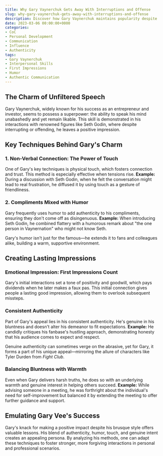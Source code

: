 ```yaml
---
title: Why Gary Vaynerchuk Gets Away With Interruptions and Offense
slug: why-gary-vaynerchuk-gets-away-with-interruptions-and-offense
description: Discover how Gary Vaynerchuk maintains popularity despite his blunt and often interruptive communication style, and learn how you can adopt similar techniques in your own interactions.
date: 2023-03-06 00:00:00+0000
categories:
- CoC
- Personal Development
- Communication
- Influence
- Authenticity
tags:
- Gary Vaynerchuk
- Interpersonal Skills
- First Impressions
- Humor
- Authentic Communication
---
```


## The Charm of Unfiltered Speech

Gary Vaynerchuk, widely known for his success as an entrepreneur and investor, seems to possess a superpower: the ability to speak his mind unabashedly and yet remain likable. This skill is demonstrated in his interactions with renowned figures like Seth Godin, where despite interrupting or offending, he leaves a positive impression.

## Key Techniques Behind Gary's Charm

### 1. Non-Verbal Connection: The Power of Touch

One of Gary's key techniques is physical touch, which fosters connection and trust. This method is especially effective when tensions rise. **Example:** During a discussion with Seth Godin, when he felt the conversation might lead to real frustration, he diffused it by using touch as a gesture of friendliness.

### 2. Compliments Mixed with Humor

Gary frequently uses humor to add authenticity to his compliments, ensuring they don't come off as disingenuous. **Example:** When introducing Seth Godin, he combined flattery with a humorous remark about "the one person in Vaynernation" who might not know Seth.

Gary's humor isn't just for the famous—he extends it to fans and colleagues alike, building a warm, supportive environment.

## Creating Lasting Impressions

### Emotional Impression: First Impressions Count

Gary's initial interactions set a tone of positivity and goodwill, which pays dividends when he later makes a faux pas. This initial connection gives people a lasting good impression, allowing them to overlook subsequent missteps.

### Consistent Authenticity

Part of Gary's appeal lies in his consistent authenticity. He's genuine in his bluntness and doesn't alter his demeanor to fit expectations. **Example:** He candidly critiques his fanbase's hustling approach, demonstrating honesty that his audience comes to expect and respect.

Genuine authenticity can sometimes verge on the abrasive, yet for Gary, it forms a part of his unique appeal—mirroring the allure of characters like Tyler Durden from *Fight Club*.

### Balancing Bluntness with Warmth

Even when Gary delivers harsh truths, he does so with an underlying warmth and genuine interest in helping others succeed. **Example:** While advising someone in a meeting, he was forthright about the individual's need for self-improvement but balanced it by extending the meeting to offer further guidance and support.

## Emulating Gary Vee's Success

Gary's knack for making a positive impact despite his brusque style offers valuable lessons. His blend of authenticity, humor, touch, and genuine intent creates an appealing persona. By analyzing his methods, one can adapt these techniques to foster stronger, more forgiving interactions in personal and professional scenarios.
